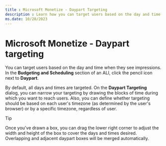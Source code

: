 ```yaml
---
title : Microsoft Monetize - Daypart Targeting
description : Learn how you can target users based on the day and time when they see impressions.
ms.date: 10/28/2023
---
```



# Microsoft Monetize - Daypart targeting

You can target users based on the day and time when they see
impressions. In the **Budgeting and
Scheduling** section of an ALI, click the pencil icon next to
**Daypart**.

By default, all days and times are targeted. On the
**Daypart Targeting** dialog, you can
narrow your targeting by drawing the blocks of time during which you
want to reach users. Also, you can define whether targeting should be
based on each user's timezone (as determined by the user's browser) or
by a specific timezone, regardless of user.

> [!TIP]
> Once you've drawn a box, you can drag the lower right corner to adjust the width and height of the box to cover the days and times desired. Overlapping and adjacent daypart boxes will be merged automatically.

